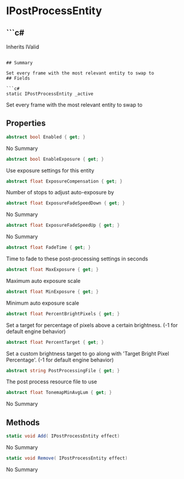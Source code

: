 # IPostProcessEntity

## ```c#
Inherits IValid
```

## Summary

Set every frame with the most relevant entity to swap to
## Fields

```c#
static IPostProcessEntity _active
```
Set every frame with the most relevant entity to swap to
## Properties

```c#
abstract bool Enabled { get; } 
```
No Summary
```c#
abstract bool EnableExposure { get; } 
```
Use exposure settings for this entity
```c#
abstract float ExposureCompensation { get; } 
```
Number of stops to adjust auto-exposure by
```c#
abstract float ExposureFadeSpeedDown { get; } 
```
No Summary
```c#
abstract float ExposureFadeSpeedUp { get; } 
```
No Summary
```c#
abstract float FadeTime { get; } 
```
Time to fade to these post-processing settings in seconds
```c#
abstract float MaxExposure { get; } 
```
Maximum auto exposure scale
```c#
abstract float MinExposure { get; } 
```
Minimum auto exposure scale
```c#
abstract float PercentBrightPixels { get; } 
```
Set a target for percentage of pixels above a certain brightness. (-1 for default engine behavior)
```c#
abstract float PercentTarget { get; } 
```
Set a custom brightness target to go along with 'Target Bright Pixel Percentage'. (-1 for default engine behavior)
```c#
abstract string PostProcessingFile { get; } 
```
The post process resource file to use
```c#
abstract float TonemapMinAvgLum { get; } 
```
No Summary
## Methods

```c#
static void Add( IPostProcessEntity effect) 
```
No Summary
```c#
static void Remove( IPostProcessEntity effect) 
```
No Summary
